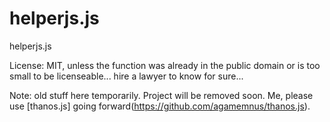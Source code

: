 helperjs.js
===========

helperjs.js

License: MIT, unless the function was already in the public domain or is too small to be licenseable... hire a lawyer to know for sure...

Note: old stuff here temporarily. Project will be removed soon. Me, please use [thanos.js] going forward(https://github.com/agamemnus/thanos.js).

